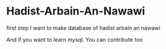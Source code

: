 # Hadist-Arbain-An-Nawawi
first step I want to make database of hadist arbain  an nawawi

And if you want to learn mysql. You can contribute too
